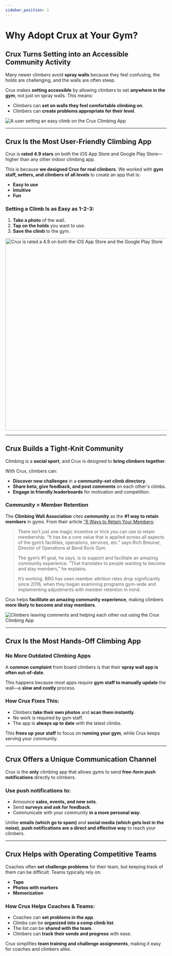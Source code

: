 ```yaml
---
sidebar_position: 1
---
```


# Why Adopt Crux at Your Gym?

## Crux Turns Setting into an Accessible Community Activity

Many newer climbers avoid **spray walls** because they feel confusing, the holds are challenging, and the walls are often steep.

Crux makes **setting accessible** by allowing climbers to set **anywhere in the gym**, not just on spray walls. This means:
- Climbers can **set on walls they feel comfortable climbing on**.
- Climbers can **create problems appropriate for their level**.

<img src="/img/accessible-climb.png" alt="A user setting an easy climb on the Crux Climbing App" class="screenshot" />

---

## Crux Is the Most User-Friendly Climbing App

Crux is **rated 4.9 stars** on both the iOS App Store and Google Play Store—higher than any other indoor climbing app.

This is because **we designed Crux for real climbers**. We worked with **gym staff, setters, and climbers of all levels** to create an app that is:
- **Easy to use**
- **Intuitive**
- **Fun**

### Setting a Climb Is as Easy as 1-2-3:
1. **Take a photo** of the wall.
2. **Tap on the holds** you want to use.
3. **Save the climb** to the gym.

<img src="/img/app-ratings.png" alt="Crux is rated a 4.9 on both the iOS App Store and the Google Play Store" width="600px" />

---

## Crux Builds a Tight-Knit Community

Climbing is a **social sport**, and Crux is designed to **bring climbers together**.

With Crux, climbers can:
- **Discover new challenges** in a **community-set climb directory**.
- **Share beta, give feedback, and post comments** on each other's climbs.
- **Engage in friendly leaderboards** for motivation and competition.

### Community = Member Retention

The **Climbing Wall Association** cites **community** as the **#1 way to retain members** in gyms. From their article ["6 Ways to Retain Your Members](https://www.cwapro.org/blog/6-ways-to-retain-your-members):

> There isn’t just one magic incentive or trick you can use to retain membership. “It has be a core value that is applied across all aspects of the gym’s facilities, operations, services, etc.” says Rich Breuner, Director of Operations at Bend Rock Gym.
>
> The gym’s #1 goal, he says, is to support and facilitate an amazing community experience. “That translates to people wanting to become and stay members,” he explains.
>
> It’s working. BRG has seen member attrition rates drop significantly since 2016, when they began examining programs gym-wide and implementing adjustments with member retention in mind.

Crux helps **facilitate an amazing community experience**, making climbers **more likely to become and stay members**.

<img src="/img/comments.png" alt="Climbers leaving comments and helping each other out using the Crux Climbing App" class="screenshot" />

---

## Crux Is the Most Hands-Off Climbing App

### No More Outdated Climbing Apps

A **common complaint** from board climbers is that their **spray wall app is often out-of-date**.

This happens because most apps require **gym staff to manually update** the wall—a **slow and costly** process.

### How Crux Fixes This:
- Climbers **take their own photos** and **scan them instantly**.
- No work is required by gym staff.
- The app is **always up to date** with the latest climbs.

This **frees up your staff** to focus on **running your gym**, while Crux keeps serving your community.

---

## Crux Offers a Unique Communication Channel

Crux is the **only** climbing app that allows gyms to send **free-form push notifications** directly to climbers.

### Use push notifications to:
- Announce **sales, events, and new sets**.
- Send **surveys and ask for feedback**.
- Communicate with your community **in a more personal way**.

Unlike **emails (which go to spam)** and **social media (which gets lost in the noise)**, **push notifications are a direct and effective way** to reach your climbers.

---

## Crux Helps with Operating Competitive Teams

Coaches often **set challenge problems** for their team, but keeping track of them can be difficult.
Teams typically rely on:
- **Tape**
- **Photos with markers**
- **Memorization**

### How Crux Helps Coaches & Teams:
- Coaches can **set problems in the app**.
- Climbs can be **organized into a comp climb list**.
- The list can be **shared with the team**.
- Climbers can **track their sends and progress** with ease.

Crux simplifies **team training and challenge assignments**, making it easy for coaches and climbers alike.
